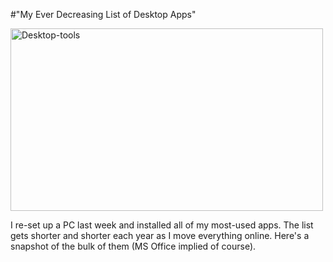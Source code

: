 #"My Ever Decreasing List of Desktop Apps"


 <div class='p_embed p_image_embed'>
<a href="http://getfile2.posterous.com/getfile/files.posterous.com/conoroneill/jLkY7cYDrgsZG9lXGCCXtmd8loxEa26TIZBNcodBmwJ3ussycWKa8b1iTijL/desktop-tools.png"><img alt="Desktop-tools" height="292" src="http://getfile3.posterous.com/getfile/files.posterous.com/conoroneill/IbVXTpLvk9lMET40UiIDCd0NgPhn7Lrgm4peU0tPQffyuEambfSRgBCmQrpo/desktop-tools.png.scaled.500.jpg" width="500" /></a>
</div>
<p>I re-set up a PC last week and installed all of my most-used apps. The list gets shorter and shorter each year as I move everything online. Here&#39;s a snapshot of the bulk of them (MS Office implied of course). </p>
 